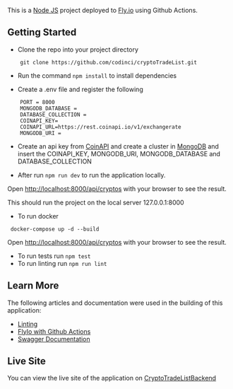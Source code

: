 This is a [Node JS](https://nodejs.org/en) project deployed to [Fly.io](https://fly.io/) using Github Actions.
## Getting Started

- Clone the repo into your project directory
```
	git clone https://github.com/codinci/cryptoTradeList.git
```

- Run the command ``` npm install ``` to install dependencies

- Create a .env file and register the following
```
	PORT = 8000
	MONGODB_DATABASE =
	DATABASE_COLLECTION =
	COINAPI_KEY=
	COINAPI_URL=https://rest.coinapi.io/v1/exchangerate
	MONGODB_URI =
```
- Create an api key from [CoinAPI](https://www.coinapi.io/) and create a cluster in [MongoDB](https://www.mongodb.com/) and insert the COINAPI_KEY, MONGODB_URI, MONGODB_DATABASE and DATABASE_COLLECTION

- After run ``` npm run dev ``` to run the application locally.

Open [http://localhost:8000/api/cryptos](http://localhost:8000/api/cryptos) with your browser to see the result.

This should run the project on the local server 127.0.0.1:8000

- To run docker

```
 docker-compose up -d --build
```
Open [http://localhost:8000/api/cryptos](http://localhost:8000/api/cryptos) with your browser to see the result.

- To run tests run ``` npm test ```
- To run linting run ``` npm run lint ```

## Learn More

The following articles and documentation were used in the building of this application:
- [Linting](https://medium.com/@sindhujad6/setting-up-eslint-and-prettier-in-a-node-js-project-f2577ee2126f)
- [FlyIo with Github Actions](https://fly.io/docs/launch/continuous-deployment-with-github-actions/)
- [Swagger Documentation](https://medium.com/swlh/restful-api-documentation-made-easy-with-swagger-and-openapi-6df7f26dcad)

## Live Site
 You can view the live site of the application on [CryptoTradeListBackend](https://cryptotradelist.fly.dev/)